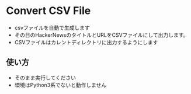 # Convert CSV File
* csvファイルを自動で生成します
* その日のHackerNewsのタイトルとURLをCSVファイルにして出力します。
* CSVファイルはカレントディレクトリに出力するようにします

## 使い方
* そのまま実行してください
* 環境はPython3系でないと動作しません
